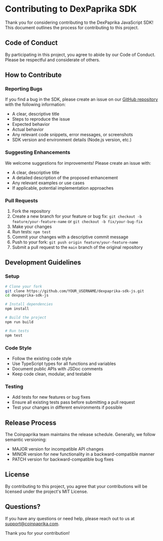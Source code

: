 # Contributing to DexPaprika SDK

Thank you for considering contributing to the DexPaprika JavaScript SDK! This document outlines the process for contributing to this project.

## Code of Conduct

By participating in this project, you agree to abide by our Code of Conduct. Please be respectful and considerate of others.

## How to Contribute

### Reporting Bugs

If you find a bug in the SDK, please create an issue on our [GitHub repository](https://github.com/coinpaprika/dexpaprika-sdk-js/issues) with the following information:

- A clear, descriptive title
- Steps to reproduce the issue
- Expected behavior
- Actual behavior
- Any relevant code snippets, error messages, or screenshots
- SDK version and environment details (Node.js version, etc.)

### Suggesting Enhancements

We welcome suggestions for improvements! Please create an issue with:

- A clear, descriptive title
- A detailed description of the proposed enhancement
- Any relevant examples or use cases
- If applicable, potential implementation approaches

### Pull Requests

1. Fork the repository
2. Create a new branch for your feature or bug fix: `git checkout -b feature/your-feature-name` or `git checkout -b fix/your-bug-fix`
3. Make your changes
4. Run tests: `npm test`
5. Commit your changes with a descriptive commit message
6. Push to your fork: `git push origin feature/your-feature-name`
7. Submit a pull request to the `main` branch of the original repository

## Development Guidelines

### Setup

```bash
# Clone your fork
git clone https://github.com/YOUR_USERNAME/dexpaprika-sdk-js.git
cd dexpaprika-sdk-js

# Install dependencies
npm install

# Build the project
npm run build

# Run tests
npm test
```

### Code Style

- Follow the existing code style
- Use TypeScript types for all functions and variables
- Document public APIs with JSDoc comments
- Keep code clean, modular, and testable

### Testing

- Add tests for new features or bug fixes
- Ensure all existing tests pass before submitting a pull request
- Test your changes in different environments if possible

## Release Process

The Coinpaprika team maintains the release schedule. Generally, we follow semantic versioning:

- MAJOR version for incompatible API changes
- MINOR version for new functionality in a backward-compatible manner
- PATCH version for backward-compatible bug fixes

## License

By contributing to this project, you agree that your contributions will be licensed under the project's MIT License.

## Questions?

If you have any questions or need help, please reach out to us at [support@coinpaprika.com](mailto:support@coinpaprika.com).

Thank you for your contribution! 